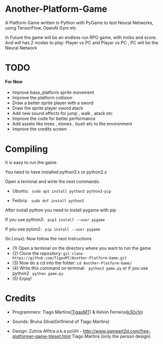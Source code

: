 # Another-Platform-Game
A Platform Game written in Python with PyGame to test Neural Networks, using TensorFlow, OpenAI Gym etc

In Future the game will be an endless run RPG game, with mobs and score. And will has 2 modes to play: Player vs PC and Player vs PC , PC will be the Neural Network
# TODO

#### For Now

* Improve base_platform sprite movement
* Improve the platform collision
* Draw a better sprite player with a sword
* Draw the sprite player sword atack
* Add new sound effects for jump , walk , atack etc
* Improve the code for better performance
* Add assets like trees , stones , bush etc to the environment
* Improve the credits screen

# Compiling

It is easy to run the game.

You need to have installed python3.x or python2.x

Open a terminal and wirte the next commands:

* Ubuntu: ` sudo apt install python3 python3-pip`

* Fedora: ` sudo dnf install python3`

After install python you need to install pygame with pip

If you use python3:
` pip3 install --user pygame`

If you use pyton2:
` pip install --user pygame`

(In Linux): Now follow the next instructions

* (1) Open a terminal on the directory where you want to run the game
* (2) Clone the repository: `git clone https://github.com/TigaxMT/Another-Platform-Game.git`
* (3) Now do a cd into the folder: `cd Another-Platform-Game/`
* (4) Write this command on terminal: ` python3 game.py` or if you use python2 ` python game.py`
* (5) Enjoy!  

# Credits

* Programmers: Tiago Martins([TigaxMT](https://github.com/TigaxMT "TigaxMT Profile")) & Kelvin Ferreira([k30v1n](https://github.com/k30v1n "k30v1n Profile"))

* Sounds: Bruna Silva(Girlfriend of Tiago Martins)

* Design: Zuhria Alfitra a.k.a pzUH - http://www.gameart2d.com/free-platformer-game-tileset.html
          Tiago Martins (only the person design)
